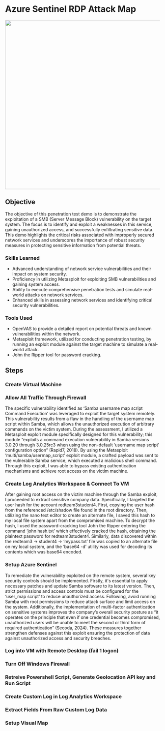 # Azure Sentinel RDP Attack Map

<img src="https://github.com/user-attachments/assets/81d9719e-a74d-4fda-bfc0-ffd59ddc8f07" width="550"/>


## Objective

The objective of this penetration test demo is to demonstrate the exploitation of a SMB (Server Message Block) vulnerability on the target system. The focus is to identify and exploit a weaknesses in this service, gaining unauthorized access, and successfully exfiltrating sensitive data. This demo highlights the critical risks associated with improperly secured network services and underscores the importance of robust security measures in protecting sensitive information from potential threats.

### Skills Learned

- Advanced understanding of network service vulnerabilities and their impact on system security.
- Proficiency in utilizing Metasploit for exploiting SMB vulnerabilities and gaining system access.
- Ability to execute comprehensive penetration tests and simulate real-world attacks on network services.
- Enhanced skills in assessing network services and identifying critical security vulnerabilities.

### Tools Used

- OpenVAS to provide a detailed report on potential threats and known vulnerabilities within the network.
- Metasploit framework, utilized for conducting penetration testing, by running an exploit module against the target machine to simulate a real-world attack.
- John the Ripper tool for password cracking.


## Steps

### Create Virtual Machine




### Allow All Traffic Through Firewall

The specific vulnerability identified as ‘Samba username map script Command Execution’ was leveraged to exploit the target system remotely. This vulnerability results from a flaw in the handling of the username map script within Samba, which allows the unauthorized execution of arbitrary commands on the victim system. During the assessment, I utilized a Metasploit exploit module specifically designed for this vulnerability; this module “exploits a command execution vulnerability in Samba versions 3.0.20 through 3.0.25rc3 when using the non-default ‘username map script’ configuration option” (Rapid7, 2018). By using the Metasploit ‘multi/samba/usermap_script’ exploit module, a crafted payload was sent to the vulnerable Samba service, which executed a malicious shell command. Through this exploit, I was able to bypass existing authentication mechanisms and achieve root access on the victim machine.


### Create Log Analytics Workspace & Connect To VM

After gaining root access on the victim machine through the Samba exploit, I proceeded to extract sensitive company data. Specifically, I targeted the user hash for the account redteam3student4. First, copying the user hash from the referenced /etc/shadow file found in the root directory. Then, utilizing the nano text editor to create an alternate file, I saved this hash to my local file system apart from the compromised machine. To decrypt the hash, I used the password-cracking tool John the Ripper entering the command ‘john hash.txt’ which effectively cracked the hash, obtaining the plaintext password for redteam3student4. Similarly, data discovered within the redteam3 -> student4 -> ‘mypass.txt’ file was copied to an alternate file on my local system, and the ‘base64 -d’ utility was used for decoding its contents which was base64 encoded.


### Setup Azure Sentinel

To remediate the vulnerability exploited on the remote system, several key security controls should be implemented. Firstly, it's essential to apply necessary patches and update Samba software to its latest version. Then, strict permissions and access controls must be configured for the ‘user_map script’ to reduce unauthorized access. Following, avoid running Samba with root permissions to reduce attack surface and limit access on the system. Additionally, the implementation of multi-factor authentication on sensitive systems improves the company’s overall security posture as “it operates on the principle that even if one credential becomes compromised, unauthorized users will be unable to meet the second or third form of required authentication” (Secoda, 2024). These measures together strengthen defenses against this exploit ensuring the protection of data against unauthorized access and security breaches.

### Log into VM with Remote Desktop (fail 1 logon) 


### Turn Off Windows Firewall


### Retreive Powershell Script, Generate Geolocation API key and Run Script



### Create Custom Log in Log Analytics Workspace



### Extract Fields From Raw Custom Log Data


### Setup Visual Map
